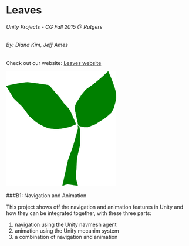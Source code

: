 # Leaves
###### Unity Projects - CG Fall 2015 @ Rutgers
###### By: *Diana Kim, Jeff Ames*
Check out our website: [Leaves website](https://sproutleaves.blogspot.com/ "Leaves website")

<img src="leaves.png" width="300" height="314" alt="leaves logo"/>

###B1: Navigation and Animation

This project shows off the navigation and animation features in Unity
and how they can be integrated together, with these three parts:

1. navigation using the Unity navmesh agent
2. animation using the Unity mecanim system
3. a combination of navigation and animation

<!--
###B2: Inverse Kinematics
1. I am a hard project!
2. Features
3. Description

###B3: Behavior Trees
1. I am a cool project!
2. Features
3. Description

###B4: Interactive Narrative Game
1. I am a real project!
2. Features
3. Description
-->
